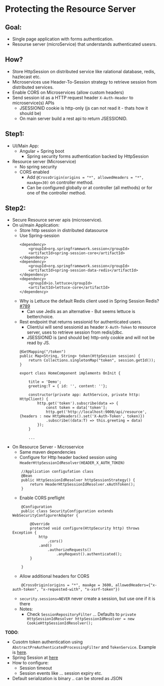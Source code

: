# Protecting the Resource Server
## Goal: 
* Single page application with forms authentication.
* Resourse server (microService) that understands authenticated usesrs.

## How?
* Store HttpSession on distributed service like ralational database, redis, hazlecast etc.
* Microservices use Header-To-Session strategy to retrieve session from distributed services.
* Enable CORS on Microservices (allow custom headers)
* Send session id as a HTTP request header `X-Auth-Header` to microservice(s) APIs
    * JSESSIONID cookie is http-only (js can not read it - thats how it should be)
    * On main server build a rest api to return JSESSIONID. 


## Step1:
* UI/Main App:
    * Angular + Spring boot  
        * Spring security forms authentication backed by HttpSession
* Resource server (Microservice)
    * No spring security
    * CORS enabled 
        * Add `@CrossOrigin(origins = "*", allowedHeaders = "*", maxAge=30)` on controller method.
        * Can be configured globally or at controller (all methods) or for one of the controller method.

## Step2:
* Secure Resource server apis (microservice).
* On ui/main Application:
    * Store http session in distributed datasource 
    * Use Spring-session
        ```
        <dependency>
            <groupId>org.springframework.session</groupId>
            <artifactId>spring-session-core</artifactId>
        </dependency>
        <dependency>
            <groupId>org.springframework.session</groupId>
            <artifactId>spring-session-data-redis</artifactId>
        </dependency>
        <dependency>
            <groupId>io.lettuce</groupId>
            <artifactId>lettuce-core</artifactId> 
        </dependency>
        ```
    * Why is Lettuce the default Redis client used in Spring Session Redis? [#789](https://github.com/spring-projects/spring-session/issues/789)
        * Can use Jedis as an alternative - But seems lettuce is betterchoice. 
    * Rest endpoint that returns sessionid for authenticated users.
        * Client/ui will send sessionid as header `X-Auth-Token` to resource server, uses to retrieve session from redis/jdbc.
        * JSESSIONID is (and should be) http-only cookie and will not be read by JS.
        ```
        @GetMapping("/token")
        public Map<String, String> token(HttpSession session) {
            return Collections.singletonMap("token", session.getId());
        }

        export class HomeComponent implements OnInit {

            title = 'Demo';
            greeting:T = { id: '', content: ''};

            constructor(private app: AuthService, private http: HttpClient) {
                http.get('token').subscribe(data => {
                    const token = data['token'];
                    http.get('http://localhost:9000/api/resource', {headers : new HttpHeaders().set('X-Auth-Token', token)})
                    .subscribe((data:T) => this.greeting = data)
                });
            }

            ...
        ```
* On Resource Server - Microservice
    * Same maven dependencies
    * Configure for Http header backed session using `HeaderHttpSessionIdResolver(HEADER_X_AUTH_TOKEN)`  
    ```
        //Application configufation class
        @Bean
        public HttpSessionIdResolver httpSessionStrategy() {
            return HeaderHttpSessionIdResolver.xAuthToken();
        } 
    ```
    * Enable CORS preflight 
    ```
        @Configuration
        public class SecurityConfiguration extends WebSecurityConfigurerAdapter {

            @Override
            protected void configure(HttpSecurity http) throws Exception {
                http
                    .cors()
                .and()
                    .authorizeRequests()
                        .anyRequest().authenticated();
            }
            
        }
    ```
    * Allow additional headers for CORS 
    ```
        @CrossOrigin(origins = "*", maxAge = 3600, allowedHeaders={"x-auth-token", "x-requested-with", "x-xsrf-token"})
    ```            
    * `security.sessions=NEVER` never create a session, but use one if it is there 
    * Notes:
        * Check `SessionRepositoryFilter` ... Defaults to `private HttpSessionIdResolver httpSessionIdResolver = new CookieHttpSessionIdResolver();`

**TODO**:
* Cusotm token authentication using `AbstractPreAuthenticatedProcessingFilter` and `TokenService`. Example is [here](https://github.com/cer/event-sourcing-examples/blob/master/java-spring/common-auth/src/main/java/net/chrisrichardson/eventstore/javaexamples/banking/commonauth/AuthConfiguration.java).
* Spring Session at [here](https://github.com/hantsy/spring-microservice-sample/blob/master/auth-service/src/main/java/com/hantsylabs/sample/springmicroservice/auth/AuthServiceApplication.java)
* How to configure:
    * Session timeout
    * Session events like ... session expiry etc.
* Default serialization is binary .. can be stored as JSON